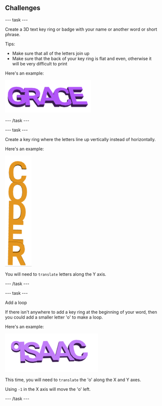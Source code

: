 ## Challenges

--- task ---

Create a 3D text key ring or badge with your name or another word or short phrase. 

Tips:
+ Make sure that all of the letters join up
+ Make sure that the back of your key ring is flat and even, otherwise it will be very difficult to print

Here's an example:

![screenshot](images/coder-grace.png)

--- /task ---

--- task ---

Create a key ring where the letters line up vertically instead of horizontally. 

Here's an example:

![A vertical keyring](images/coder-vertical.png)

You will need to `translate` letters along the Y axis. 

--- /task ---

--- task ---

Add a loop

If there isn't anywhere to add a key ring at the beginning of your word, then you could add a smaller letter 'o' to make a loop. 

Here's an example:

![The 'o' loop connected to a keyring](images/coder-loop.png)

This time, you will need to `translate` the 'o' along the X and Y axes. 

Using `-1` in the X axis will move the 'o' left.

--- /task ---
